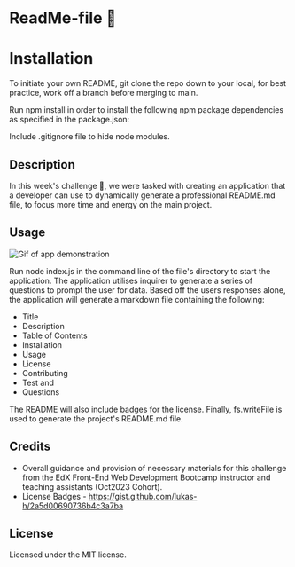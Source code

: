 # ReadMe-file 📁

# Installation

To initiate your own README, git clone the repo down to your local, for best practice, work off a branch before merging to main.

Run npm install in order to install the following npm package dependencies as specified in the package.json:

Include .gitignore file to hide node modules.

## Description

In this week's challenge :star_struck:, we were tasked with creating an application that a developer can use to dynamically generate a professional README.md file, to focus more time and energy on the main project.

## Usage

![Gif of app demonstration](./assets/)

Run node index.js in the command line of the file's directory to start the application. The application utilises inquirer to generate a series of questions to prompt the user for data.
Based off the users responses alone, the application will generate a markdown file containing the following:

- Title
- Description
- Table of Contents
- Installation
- Usage
- License
- Contributing
- Test and
- Questions

The README will also include badges for the license.
Finally, fs.writeFile is used to generate the project's README.md file.

## Credits

- Overall guidance and provision of necessary materials for this challenge from the EdX Front-End Web Development Bootcamp instructor and teaching assistants (Oct2023 Cohort).
- License Badges - https://gist.github.com/lukas-h/2a5d00690736b4c3a7ba

## License

Licensed under the MIT license.
